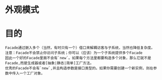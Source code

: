# 外观模式

# 目的
    Facade通过嵌入多个（当然，有时只有一个）借口来解耦访客与子系统，当然也降低复杂度。
    注意：Facade不会禁止你访问子系统；你可以（应该）为一个子系统提供多个Facade
    因此一个好的Facade里面不会有`new`。如果每个方法里都要构造多个对象，那么它就不是Facade,而是生成器或者[抽象|静态|简单]工厂方法。
    优秀的Facade不会有`new`,并且构造参数是接口类型的。如果你需要创建一个新实例，则在参数中传入一个工厂对象。
    